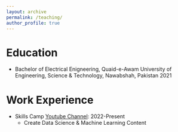 ```yaml
---
layout: archive
permalink: /teaching/
author_profile: true
---
```



Education
======

* Bachelor of Electrical Enigneering, Quaid-e-Awam University of Engineering, Science & Technology, Nawabshah, Pakistan 2021

Work Experience
======

* Skills Camp [Youtube Channel](https://www.youtube.com/@skillscamp/featured): 2022-Present
  * Create Data Science & Machine Learning Content
  